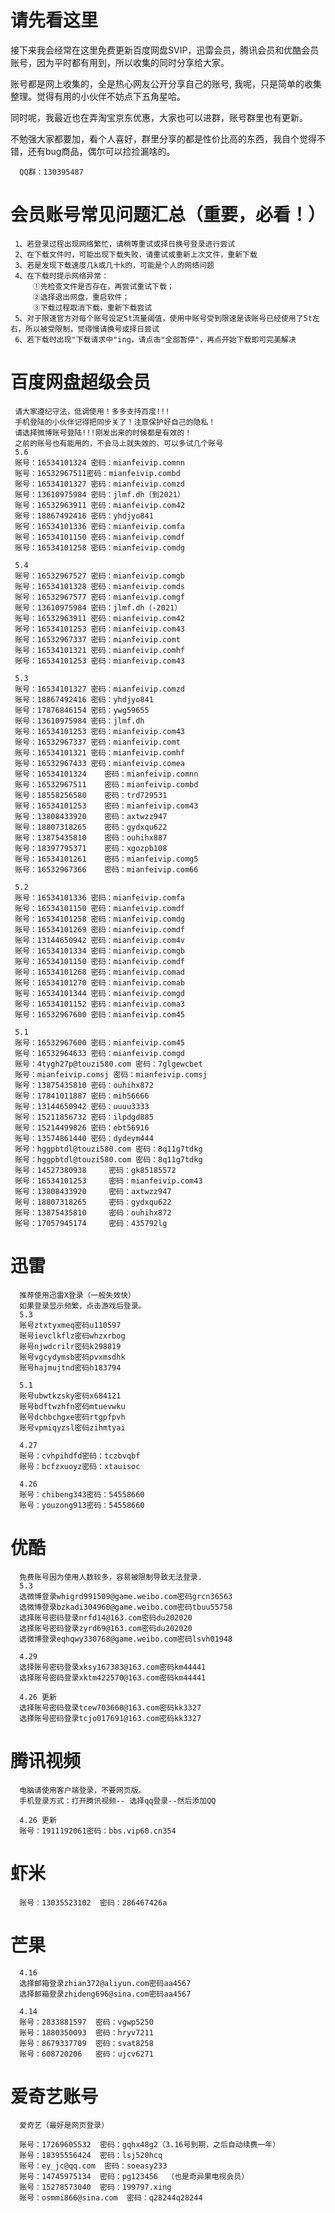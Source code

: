 # 请先看这里
接下来我会经常在这里免费更新百度网盘SVIP，迅雷会员，腾讯会员和优酷会员账号，因为平时都有用到，所以收集的同时分享给大家。

账号都是网上收集的，全是热心网友公开分享自己的账号, 我呢，只是简单的收集整理。觉得有用的小伙伴不妨点下五角星哈。

同时呢，我最近也在弄淘宝京东优惠，大家也可以进群，账号群里也有更新。

不勉强大家都要加，看个人喜好，群里分享的都是性价比高的东西，我自个觉得不错，还有bug商品，偶尔可以捡捡漏啥的。

      QQ群：130395487
      
# 会员账号常见问题汇总（重要，必看！）
     1、若登录过程出现网络繁忙，请稍等重试或择日换号登录进行尝试
     2、在下载文件时，可能出现下载失败，请重试或重新上次文件，重新下载
     3、若是发现下载速度几k或几十k的，可能是个人的网络问题
     4、在下载时提示网络异常：
         ①先检查文件是否存在，再尝试重试下载；
         ②选择退出网盘，重启软件；
         ③下载过程取消下载，重新下载尝试
     5、对于限速官方对每个账号设定5t流量阈值，使用中账号受到限速是该账号已经使用了5t左右，所以被受限制，觉得慢请换号或择日尝试
     6、若下载时出现"下载请求中"ing，请点击"全部暂停"，再点开始下载即可完美解决
     
# 百度网盘超级会员

     请大家遵纪守法，低调使用！多多支持百度!!!
     手机登陆的小伙伴记得把同步关了！注意保护好自己的隐私！
     请选择微博账号登陆!!!刚发出来的时候都是有效的！
     之前的账号也有能用的，不会马上就失效的，可以多试几个账号
     5.6
     账号：16534101324 密码：mianfeivip.comnn
     账号：16532967511密码：mianfeivip.combd
     账号：16534101327 密码：mianfeivip.comzd
     账号：13610975984 密码：jlmf.dh（到2021）
     账号：16532963911 密码：mianfeivip.com42
     账号：18867492416 密码：yhdjyo841
     账号：16534101336 密码：mianfeivip.comfa
     账号：16534101150 密码：mianfeivip.comdf
     账号：16534101258 密码：mianfeivip.comdg
     
     5.4
     账号：16532967527 密码：mianfeivip.comgb
     账号：16534101328 密码：mianfeivip.comds
     账号：16532967577 密码：mianfeivip.comgf
     账号：13610975984 密码：jlmf.dh（-2021）
     账号：16532963911 密码：mianfeivip.com42
     账号：16534101253 密码：mianfeivip.com43
     账号：16532967337 密码：mianfeivip.comt
     账号：16534101321 密码：mianfeivip.comhf
     账号：16534101253 密码：mianfeivip.com43

     5.3
     账号：16534101327 密码：mianfeivip.comzd
     账号：18867492416 密码：yhdjyo841
     账号：17876846154 密码：ywg59655
     账号：13610975984 密码：jlmf.dh
     账号：16534101253 密码：mianfeivip.com43 
     账号：16532967337 密码：mianfeivip.comt
     账号：16534101321 密码：mianfeivip.comhf
     账号：16532967433 密码：mianfeivip.comea
     账号：16534101324    密码：mianfeivip.comnn
     账号：16532967511    密码：mianfeivip.combd
     账号：18558256580    密码：trd729531
     账号：16534101253    密码：mianfeivip.com43
     账号：13808433920    密码：axtwzz947
     账号：18807318265    密码：gydxqu622
     账号：13875435810    密码：ouhihx887
     账号：18397795371    密码：xgozpb108
     账号：16534101261    密码：mianfeivip.comg5
     账号：16532967366    密码：mianfeivip.com66
     
     5.2
     账号：16534101336 密码：mianfeivip.comfa
     账号：16534101150 密码：mianfeivip.comdf
     账号：16534101258 密码：mianfeivip.comdg
     账号：16534101269 密码：mianfeivip.comdf
     账号：13144650942 密码：mianfeivip.com4v
     账号：16534101334 密码：mianfeivip.comgb
     账号：16534101150 密码：mianfeivip.comdf
     账号：16534101268 密码：mianfeivip.comad
     账号：16534101270 密码：mianfeivip.comab
     账号：16534101344 密码：mianfeivip.comgd
     账号：16534101152 密码：mianfeivip.coma3
     账号：16532967600 密码：mianfeivip.com45
     
     5.1
     账号：16532967600 密码：mianfeivip.com45
     账号：16532964633 密码：mianfeivip.comgd
     账号：4tygh27p@touzi580.com 密码：7glgewcbet
     账号：mianfeivip.comsj 密码：mianfeivip.comsj
     账号：13875435810 密码：ouhihx872
     账号：17841011887 密码：mih56666
     账号：13144650942 密码：uuuu3333
     账号：15211856732 密码：ilpdgd885
     账号：15214499826 密码：ebt56916
     账号：13574861440 密码：dydeym444
     账号：hggpbtdl@touzi580.com 密码：8q11g7tdkg 
     账号：hggpbtdl@touzi580.com 密码：8q11g7tdkg
     账号：14527380938     密码：gk85185572 
     账号：16534101253     密码：mianfeivip.com43
     账号：13808433920     密码：axtwzz947 
     账号：18807318265     密码：gydxqu622   
     账号：13875435810     密码：ouhihx872    
     账号：17057945174     密码：435792lg

# 迅雷
      推荐使用迅雷X登录（一般失效快）
      如果登录显示频繁，点击游戏后登录。
      5.3
      账号ztxtyxmeq密码u110597
      账号ievclkflz密码whzxrbog
      账号njwdcrilr密码k298819
      账号vgcydymsb密码pvxmsdhk
      账号hajmujtnd密码h183794
      
      5.1
      账号ubwtkzsky密码x684121
      账号bdftwzhfn密码mtuevwku
      账号dchbchgxe密码rtgpfpvh
      账号vpmiqyzsl密码zihmtyai
      
      4.27
      账号：cvhpihdfd密码：tczbvqbf
      账号：bcfzxuoyz密码：xtauisoc
      
      4.26
      账号：chibeng343密码：54558660
      账号：youzong913密码：54558660
      
# 优酷
      免费账号因为使用人数较多，容易被限制导致无法登录.
      5.3
      选微博登录whigrd991509@game.weibo.com密码grcn36563
      选微博登录bzkadi304960@game.weibo.com密码tbuu55758
      选择账号密码登录nrfd14@163.com密码du202020
      选择账号密码登录zyrd69@163.com密码du202020
      选微博登录eqhqwy330768@game.weibo.com密码lsvh01948
      
      4.29
      选择账号密码登录xksy167383@163.com密码km44441
      选择账号密码登录xktm422570@163.com密码km44441
      
      4.26 更新
      选择账号密码登录tcew703668@163.com密码kk3327
      选择账号密码登录tcjo017691@163.com密码kk3327


# 腾讯视频
      电脑请使用客户端登录，不要网页版。
      手机登录方式：打开腾讯视频-- 选择qq登录--然后添加QQ
      
      4.26 更新
      账号：1911192061密码：bbs.vip60.cn354

# 虾米
      账号：13035523102  密码：286467426a

# 芒果
      4.16
      选择邮箱登录zhian372@aliyun.com密码aa4567
      选择邮箱登录zhideng696@sina.com密码aa4567

      4.14
      账号：2833881597  密码：vgwp5250
      账号：1880350093  密码：hryv7211
      账号：8679337709  密码：svat8258
      账号：608720206   密码：ujcv6271
      
# 爱奇艺账号 
      爱奇艺（最好是网页登录）
      
      账号：17269605532  密码：gqhx48g2（3.16号到期，之后自动续费一年）
      账号：18395556424  密码：lsj520hcq
      账号：ey_jc@qq.com  密码：soeasy233
      账号：14745975134  密码：pg123456  （也是奇异果电视会员）
      账号：15278573040  密码：199797.xing
      账号：osmmi866@sina.com  密码：q28244q28244
      

